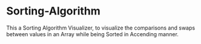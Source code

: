# Sorting-Algorithm
 This a Sorting Algorithm Visualizer, to visualize the comparisons and swaps between values in an Array while being Sorted in Accending manner.
